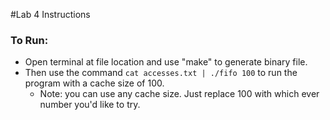 #Lab 4 Instructions

### To Run:
* Open terminal at file location and use "make" to generate binary file.
* Then use the command `cat accesses.txt | ./fifo 100` to run the program with a cache size of 100. 
    * Note: you can use any cache size. Just replace 100 with which ever number you'd like to try.
